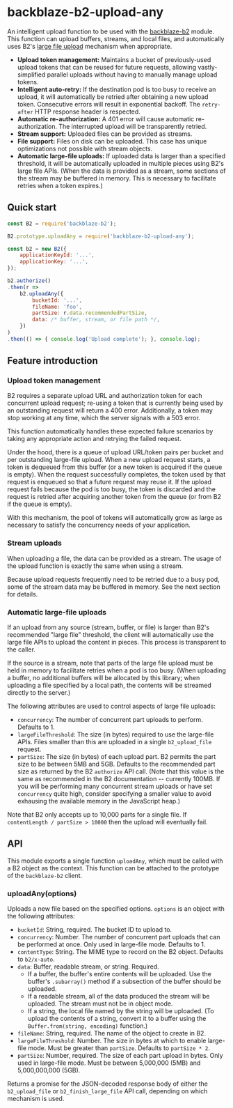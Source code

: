 # backblaze-b2-upload-any

An intelligent upload function to be used with the [backblaze-b2](https://www.npmjs.com/package/backblaze-b2) module. This function can upload buffers, streams, and local files, and automatically uses B2's [large file upload](https://www.backblaze.com/b2/docs/large_files.html) mechanism when appropriate.

* **Upload token management:** Maintains a bucket of previously-used upload tokens that can be reused for future requests, allowing vastly-simplified parallel uploads without having to manually manage upload tokens.
* **Intelligent auto-retry:** If the destination pod is too busy to receive an upload, it will automatically be retried after obtaining a new upload token. Consecutive errors will result in exponential backoff. The `retry-after` HTTP response header is respected.
* **Automatic re-authorization:** A 401 error will cause automatic re-authorization. The interrupted upload will be transparently retried.
* **Stream support:** Uploaded files can be provided as streams.
* **File support:** Files on disk can be uploaded. This case has unique optimizations not possible with stream objects.
* **Automatic large-file uploads:** If uploaded data is larger than a specified threshold, it will be automatically uploaded in multiple pieces using B2's large file APIs. (When the data is provided as a stream, some sections of the stream may be buffered in memory. This is necessary to facilitate retries when a token expires.)

## Quick start

```js
const B2 = require('backblaze-b2');

B2.prototype.uploadAny = require('backblaze-b2-upload-any');

const b2 = new B2({
    applicationKeyId: '...',
    applicationKey: '...',
});

b2.authorize()
.then(r =>
    b2.uploadAny({
        bucketId: '...',
        fileName: 'foo',
        partSize: r.data.recommendedPartSize,
        data: /* buffer, stream, or file path */,
    })
)
.then(() => { console.log('Upload complete'); }, console.log);
```

## Feature introduction

### Upload token management

B2 requires a separate upload URL and authorization token for each concurrent upload request; re-using a token that is currently being used by an outstanding request will return a 400 error. Additionally, a token may stop working at any time, which the server signals with a 503 error.

This function automatically handles these expected failure scenarios by taking any appropriate action and retrying the failed request.

Under the hood, there is a queue of upload URL/token pairs per bucket and per outstanding large-file upload. When a new upload request starts, a token is dequeued from this buffer (or a new token is acquired if the queue is empty). When the request successfully completes, the token used by that request is enqueued so that a future request may reuse it. If the upload request fails because the pod is too busy, the token is discarded and the request is retried after acquiring another token from the queue (or from B2 if the queue is empty).

With this mechanism, the pool of tokens will automatically grow as large as necessary to satisfy the concurrency needs of your application.

### Stream uploads

When uploading a file, the data can be provided as a stream. The usage of the upload function is exactly the same when using a stream.

Because upload requests frequently need to be retried due to a busy pod, some of the stream data may be buffered in memory. See the next section for details.

### Automatic large-file uploads

If an upload from any source (stream, buffer, or file) is larger than B2's recommended "large file" threshold, the client will automatically use the large file APIs to upload the content in pieces. This process is transparent to the caller.

If the source is a stream, note that parts of the large file upload must be held in memory to facilitate retries when a pod is too busy. (When uploading a buffer, no additional buffers will be allocated by this library; when uploading a file specified by a local path, the contents will be streamed directly to the server.)

The following attributes are used to control aspects of large file uploads:

* `concurrency`: The number of concurrent part uploads to perform. Defaults to 1.
* `largeFileThreshold`: The size (in bytes) required to use the large-file APIs. Files smaller than this are uploaded in a single `b2_upload_file` request.
* `partSize`: The size (in bytes) of each upload part. B2 permits the part size to be between 5MB and 5GB. Defaults to the recommended part size as returned by the B2 `authorize` API call. (Note that this value is the same as recommended in the B2 documentation -- currently 100MB. If you will be performing many concurrent stream uploads or have set `concurrency` quite high, consider specifying a smaller value to avoid exhausing the available memory in the JavaScript heap.)

Note that B2 only accepts up to 10,000 parts for a single file. If `contentLength / partSize > 10000` then the upload will eventually fail.

## API

This module exports a single function `uploadAny`, which must be called with a B2 object as the context. This function can be attached to the prototype of the `backblaze-b2` client.

### uploadAny(options)

Uploads a new file based on the specified options. `options` is an object with the following attributes:

* `bucketId`: String, required. The bucket ID to upload to.
* `concurrency`: Number. The number of concurrent part uploads that can be performed at once. Only used in large-file mode. Defaults to 1.
* `contentType`: String. The MIME type to record on the B2 object. Defaults to `b2/x-auto`.
* `data`: Buffer, readable stream, or string. Required.
  * If a buffer, the buffer's entire contents will be uploaded. Use the buffer's `.subarray()` method if a subsection of the buffer should be uploaded.
  * If a readable stream, all of the data produced the stream will be uploaded. The stream must not be in object mode.
  * If a string, the local file named by the string will be uploaded. (To upload the contents of a string, convert it to a buffer using the `Buffer.from(string, encoding)` function.)
* `fileName`: String, required. The name of the object to create in B2.
* `largeFileThreshold`: Number. The size in bytes at which to enable large-file mode. Must be greater than `partSize`. Defaults to `partSize * 2`.
* `partSize`: Number, required. The size of each part upload in bytes. Only used in large-file mode. Must be between 5,000,000 (5MB) and 5,000,000,000 (5GB).

Returns a promise for the JSON-decoded response body of either the `b2_upload_file` or `b2_finish_large_file` API call, depending on which mechanism is used.
